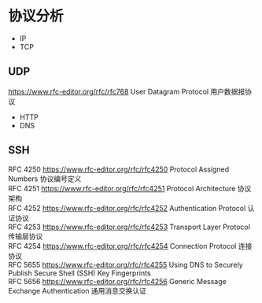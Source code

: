 # 协议分析

+ IP
+ TCP

## UDP  

https://www.rfc-editor.org/rfc/rfc768 User Datagram Protocol 用户数据报协议

+ HTTP
+ DNS

## SSH

RFC 4250 https://www.rfc-editor.org/rfc/rfc4250 Protocol Assigned Numbers               协议编号定义  
RFC 4251 https://www.rfc-editor.org/rfc/rfc4251 Protocol Architecture                   协议架构  
RFC 4252 https://www.rfc-editor.org/rfc/rfc4252 Authentication Protocol                 认证协议    
RFC 4253 https://www.rfc-editor.org/rfc/rfc4253 Transport Layer Protocol                传输层协议    
RFC 4254 https://www.rfc-editor.org/rfc/rfc4254 Connection Protocol                     连接协议    
RFC 5655 https://www.rfc-editor.org/rfc/rfc4255 Using DNS to Securely Publish Secure Shell (SSH) Key Fingerprints  
RFC 5656 https://www.rfc-editor.org/rfc/rfc4256 Generic Message Exchange Authentication 通用消息交换认证  





